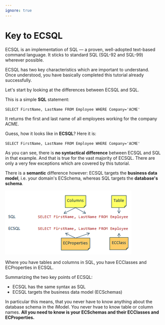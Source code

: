 ```yaml
---
ignore: true
---
```

# Key to ECSQL

ECSQL is an implementation of SQL — a proven, well-adopted text-based command language. It sticks to
standard SQL (SQL-92 and SQL-99) wherever possible.

ECSQL has two key characteristics which are important to understand. Once understood, you have basically completed this tutorial already successfully.

Let's start by looking at the differences between ECSQL and SQL.

This is a simple **SQL** statement:

  `SELECT FirstName, LastName FROM Employee WHERE Company='ACME'`

It returns the first and last name of all employees working for the company ACME.

Guess, how it looks like in **ECSQL**? Here it is:

  `SELECT FirstName, LastName FROM Employee WHERE Company='ACME'`

As you can see, there is **no syntactical difference** between ECSQL and SQL in that example. And that is true for the vast majority of ECSQL. There are only a very few exceptions which are covered by this tutorial.

There is a **semantic** difference however: ECSQL targets the **business data model**, i.e. your domain's ECSchema, whereas SQL targets the **database's schema**.

![ECSQL versus SQL](../ecsql_vs_sql.png "ECSQL versus SQL")

Where you have tables and columns in SQL, you have ECClasses and ECProperties in ECSQL.

Summarizing the two key points of ECSQL:

- ECSQL has the same syntax as SQL
- ECSQL targets the business data model (ECSchemas)

In particular this means, that you never have to know anything about the database schema in the iModel. You never hvae to know table or column names. **All you need to know is your ECSchemas and their ECClasses and ECProperties.**